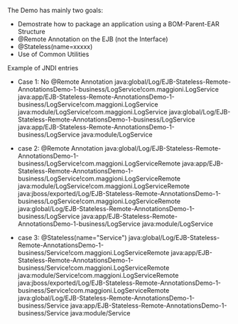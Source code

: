 The Demo has mainly two goals:

+ Demostrate how to package an application using a BOM-Parent-EAR Structure
+ @Remote Annotation on the EJB (not the Interface)
+ @Stateless(name=xxxxx)
+ Use of Common Utilities


Example of JNDI entries

* Case 1: No @Remote Annotation
java:global/Log/EJB-Stateless-Remote-AnnotationsDemo-1-business/LogService!com.maggioni.LogService
java:app/EJB-Stateless-Remote-AnnotationsDemo-1-business/LogService!com.maggioni.LogService
java:module/LogService!com.maggioni.LogService
java:global/Log/EJB-Stateless-Remote-AnnotationsDemo-1-business/LogService
java:app/EJB-Stateless-Remote-AnnotationsDemo-1-business/LogService
java:module/LogService

* case 2: @Remote Annotation
java:global/Log/EJB-Stateless-Remote-AnnotationsDemo-1-business/LogService!com.maggioni.LogServiceRemote
java:app/EJB-Stateless-Remote-AnnotationsDemo-1-business/LogService!com.maggioni.LogServiceRemote
java:module/LogService!com.maggioni.LogServiceRemote
java:jboss/exported/Log/EJB-Stateless-Remote-AnnotationsDemo-1-business/LogService!com.maggioni.LogServiceRemote
java:global/Log/EJB-Stateless-Remote-AnnotationsDemo-1-business/LogService
java:app/EJB-Stateless-Remote-AnnotationsDemo-1-business/LogService
java:module/LogService

* case 3: @Stateless(name="Service")
java:global/Log/EJB-Stateless-Remote-AnnotationsDemo-1-business/Service!com.maggioni.LogServiceRemote
java:app/EJB-Stateless-Remote-AnnotationsDemo-1-business/Service!com.maggioni.LogServiceRemote
java:module/Service!com.maggioni.LogServiceRemote
java:jboss/exported/Log/EJB-Stateless-Remote-AnnotationsDemo-1-business/Service!com.maggioni.LogServiceRemote
java:global/Log/EJB-Stateless-Remote-AnnotationsDemo-1-business/Service
java:app/EJB-Stateless-Remote-AnnotationsDemo-1-business/Service
java:module/Service